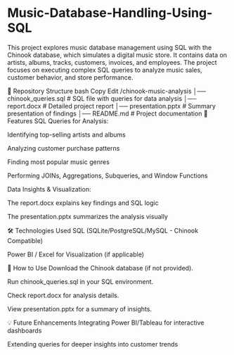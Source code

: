 # Music-Database-Handling-Using-SQL
This project explores music database management using SQL with the Chinook database, which simulates a digital music store. It contains data on artists, albums, tracks, customers, invoices, and employees. The project focuses on executing complex SQL queries to analyze music sales, customer behavior, and store performance.

📂 Repository Structure
bash
Copy
Edit
/chinook-music-analysis
│── chinook_queries.sql   # SQL file with queries for data analysis
│── report.docx           # Detailed project report
│── presentation.pptx     # Summary presentation of findings
│── README.md             # Project documentation
🚀 Features
SQL Queries for Analysis:

Identifying top-selling artists and albums

Analyzing customer purchase patterns

Finding most popular music genres

Performing JOINs, Aggregations, Subqueries, and Window Functions

Data Insights & Visualization:

The report.docx explains key findings and SQL logic

The presentation.pptx summarizes the analysis visually

🛠️ Technologies Used
SQL (SQLite/PostgreSQL/MySQL - Chinook Compatible)

Power BI / Excel for Visualization (if applicable)

📜 How to Use
Download the Chinook database (if not provided).

Run chinook_queries.sql in your SQL environment.

Check report.docx for analysis details.

View presentation.pptx for a summary of insights.

💡 Future Enhancements
Integrating Power BI/Tableau for interactive dashboards

Extending queries for deeper insights into customer trends




